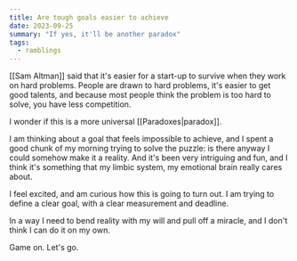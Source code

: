 ```yaml
---
title: Are tough goals easier to achieve
date: 2023-09-25
summary: "If yes, it'll be another paradox"
tags:
  - ramblings
---
```


[[Sam Altman]] said that it's easier for a start-up to survive when they work on hard problems.
People are drawn to hard problems, it's easier to get good talents, and because most people think the problem is too hard to solve, you have less competition.

I wonder if this is a more universal [[Paradoxes|paradox]].

I am thinking about a goal that feels impossible to achieve, and I spent a good chunk of my morning trying to solve the puzzle:
is there anyway I could somehow make it a reality.
And it's been very intriguing and fun, and I think it's something that my limbic system, my emotional brain really cares about.

I feel excited, and am curious how this is going to turn out.
I am trying to define a clear goal, with a clear measurement and deadline.

In a way I need to bend reality with my will and pull off a miracle, and I don't think I can do it on my own.

Game on.
Let's go.